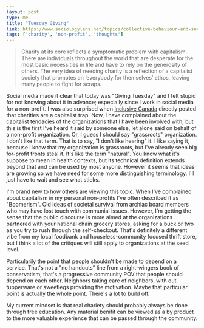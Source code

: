 ```yaml
---
layout: post
type: me
title: "Tuesday Giving"
link: https://www.sociologylens.net/topics/collective-behaviour-and-social-movements/holiday-giving-the-role-of-charity-in-capitalism/12731
tags: ['charity', 'non-profit', 'thoughts']
---
```

> Charity at its core reflects a symptomatic problem with capitalism. There are individuals throughout the world that are desperate for the most basic necessities in life and have to rely on the generosity of others. The very idea of needing charity is a reflection of a capitalist society that promotes an ‘everybody for themselves’ ethos, leaving many people to fight for scraps.

 Social media made it clear that today was "Giving Tuesday" and I felt stupid for not knowing about it in advance; especially since I work in social media for a non-profit.  I was also surprised when [Inclusive Canada]() directly posted that charities are a capitalist trap.  Now, I have complained about the capitalist tendacies of the organizations that I have been involved with, but this is the first I've heard it said by someone else, let alone said on behalf of a non-profit organization.  Or, I guess I should say "grassroots" organization.  I don't like that term.  That is to say, "I don't like hearing" it.  I like saying it, because I know that my organization is grassroots, but I've already seen big for-profit fronts steal it.  It's like the term "natural".  You know what it's suppose to mean in health contexts, but its technical definition extends beyond that and can be used by most anyone.  However it seems that ideas are growing so we have need for some more distinguishing terminology.  I'll just have to wait and see what sticks.

I'm brand new to how others are viewing this topic.  When I've complained about capitalism in my personal non-profits I've often described it as "Boomerism".  Old ideas of societal survival from archiac board members who may have lost touch with communial issues.  However, I'm getting the sense that the public discourse is more aimed at the organizations partnered with your national chain grocery stores, asking for a buck or two as you try to rush through the self-checkout.  That's definitely a different vibe from my local foodbank and houseless-community focused thrift store, but I think a lot of the critiques will still apply to organizations at the seed level.

Particularily the point that people shouldn't be made to depend on a service.  That's not a "no handouts" line from a right-wingers book of conservatism, that's a progressive community POV that people should depend on each other.  Neighbors taking care of neighbors, with out tupperware or sweetlegs providing the motivation.  Maybe that particular point is actually the whole point.  There's a lot to build off.  

My current mindset is that real chariety should probably always be done through free education.  Any material benifit can be viewed as a by product to the more valuable experience that can be passed through the community.
